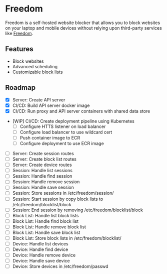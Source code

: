 # Freedom

Freedom is a self-hosted website blocker that allows you to block websites on your laptop and mobile devices without relying upon
third-party services like [Freedom](https://freedom.to/).

## Features

* Block websites
* Advanced scheduling
* Customizable block lists

## Roadmap

* [X] Server: Create API server
* [X] CI/CD: Build API server docker image
* [X] CI/CD: Run proxy and API server containers with shared data store
* [WIP] CI/CD: Create deployment pipeline using Kubernetes
  * [ ] Configure HTTS listener on load balancer
  * [ ] Configure load balancer to use wildcard cert
  * [ ] Push container image to ECR
  * [ ] Configure deployment to use ECR image
* [ ] Server: Create session routes
* [ ] Server: Create block list routes
* [ ] Server: Create device routes
* [ ] Session: Handle list sessions
* [ ] Session: Handle find session
* [ ] Session: Handle remove session
* [ ] Session: Handle save session
* [ ] Session: Store sessions in /etc/freedom/session/
* [ ] Session: Start session by copy block lists to /etc/freedom/blocklist/block
* [ ] Session: End session by removing /etc/freedom/blocklist/block
* [ ] Block List: Handle list block lists
* [ ] Block List: Handle find block list
* [ ] Block List: Handle remove block list
* [ ] Block List: Handle save block list
* [ ] Block List: Store block lists in /etc/freedom/blocklist/
* [ ] Device: Handle list devices
* [ ] Device: Handle find device
* [ ] Device: Handle remove device
* [ ] Device: Handle save device
* [ ] Device: Store devices in /etc/freedom/passwd
